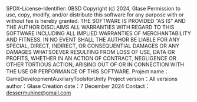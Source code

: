 SPDX-License-Identifier: 0BSD Copyright (c) 2024, Glase Permission to use, copy, modify, and/or distribute this software for any purpose with or without fee is hereby granted. THE SOFTWARE IS PROVIDED "AS IS" AND THE AUTHOR DISCLAIMS ALL WARRANTIES WITH REGARD TO THIS SOFTWARE INCLUDING ALL IMPLIED WARRANTIES OF MERCHANTABILITY AND FITNESS. IN NO EVENT SHALL THE AUTHOR BE LIABLE FOR ANY SPECIAL, DIRECT, INDIRECT, OR CONSEQUENTIAL DAMAGES OR ANY DAMAGES WHATSOEVER RESULTING FROM LOSS OF USE, DATA OR PROFITS, WHETHER IN AN ACTION OF CONTRACT, NEGLIGENCE OR OTHER TORTIOUS ACTION, ARISING OUT OF OR IN CONNECTION WITH THE USE OR PERFORMANCE OF THIS SOFTWARE. Project name：GameDevelopmentAuxiliaryToolsforUnity Project version：All versions author：Glase Creation date：7 December 2024 Contact：dessermuhine@gmail.com